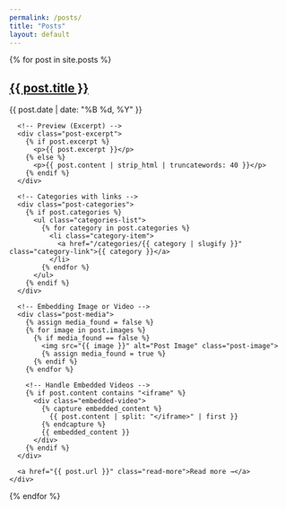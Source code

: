```yaml
---
permalink: /posts/
title: "Posts"
layout: default
---
```

<head>
  <link rel="stylesheet" href="{{ site.baseurl }}/assets/css/style.css">
</head>

<div class="posts-list">
  {% for post in site.posts %}
    <div class="post-preview">
      <h2><a href="{{ post.url }}" class="post-title">{{ post.title }}</a></h2>
      <p class="post-date">{{ post.date | date: "%B %d, %Y" }}</p>

      <!-- Preview (Excerpt) -->
      <div class="post-excerpt">
        {% if post.excerpt %}
          <p>{{ post.excerpt }}</p>
        {% else %}
          <p>{{ post.content | strip_html | truncatewords: 40 }}</p>
        {% endif %}
      </div>

      <!-- Categories with links -->
      <div class="post-categories">
        {% if post.categories %}
          <ul class="categories-list">
            {% for category in post.categories %}
              <li class="category-item">
                <a href="/categories/{{ category | slugify }}" class="category-link">{{ category }}</a>
              </li>
            {% endfor %}
          </ul>
        {% endif %}
      </div>

      <!-- Embedding Image or Video -->
      <div class="post-media">
        {% assign media_found = false %}
        {% for image in post.images %}
          {% if media_found == false %}
            <img src="{{ image }}" alt="Post Image" class="post-image">
            {% assign media_found = true %}
          {% endif %}
        {% endfor %}
        
        <!-- Handle Embedded Videos -->
        {% if post.content contains "<iframe" %}
          <div class="embedded-video">
            {% capture embedded_content %}
              {{ post.content | split: "</iframe>" | first }}
            {% endcapture %}
            {{ embedded_content }}
          </div>
        {% endif %}
      </div>

      <a href="{{ post.url }}" class="read-more">Read more →</a>
    </div>
  {% endfor %}
</div>
